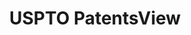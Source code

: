 ---
bigquery: https://console.cloud.google.com/bigquery?p=patents-public-data&d=patentsview&page=dataset
citation: Attribution should be given to PatentsView for use, distribution, or derivative
  works.
code: https://github.com/CSSIP-AIR/PatentsView-Code-Snippets/
contributors: USPTO
cost: None
description: 'PatentsView includes US patent data including raw data (summaries, applications,
  pregrant applications), disambugations of inventors and assignees, and inventor
  gender estimates.  Also foreign priority data, # of figures and sheets, and government
  interest statements.'
documentation: https://patentsview.org/query/builder-faqs
last_edit: Mon, 04 Apr 2022 19:02:57 GMT
location: https://patentsview.org/
maintained_by: USPTO
record_creation_timestamp: 12/2/2020 17:20:46
schema_fields: '[''deceased'', ''application_id'', ''publication_number'', ''group_id'',
  ''category'', ''type'', ''disamb_inventor_id_20201229'', ''designation'', ''title'',
  ''kind'', ''level_one'', ''disamb_inventor_id_20200331'', ''applicant_type'', ''mainclass_id'',
  ''lawyer_id'', ''gi_statement'', ''subclass_id'', ''f102_date'', ''rule_47'', ''level_three'',
  ''classification_level'', ''state_fips'', ''lapse_of_patent'', ''subgroup_id'',
  ''uuid'', ''latlong'', ''term_disclaimer'', ''disamb_assignee_id_20190820'', ''disamb_inventor_id_20180528'',
  ''relkind'', ''rawassignee_id'', ''main_group'', ''lname'', ''disamb_inventor_id_20190820'',
  ''disamb_inventor_id_20200929'', ''name'', ''doctype'', ''symbol_position'', ''variety'',
  ''state'', ''role'', ''section_id'', ''location_id'', ''subgroup'', ''id'', ''organization_id'',
  ''disamb_inventor_id_20181127'', ''number'', ''assignee_id'', ''disamb_inventor_id_20200630'',
  ''disamb_inventor_id_20170307'', ''disamb_inventor_id_20191008'', ''reldocno'',
  ''citation_id'', ''contract_award_number'', ''level_two'', ''disamb_assignee_id_20181127'',
  ''inventor_id'', ''status'', ''longitude'', ''f371_date'', ''sector_title'', ''disamb_assignee_id_20190312'',
  ''ipc_class'', ''action_date'', ''name_first'', ''sequence'', ''subclass'', ''group'',
  ''disamb_assignee_id_20191231'', ''exemplary'', ''disamb_assignee_id_20200331'',
  ''patent_id'', ''num_figures'', ''text'', ''county_fips'', ''section'', ''country'',
  ''term_grant'', ''city'', ''term_extension'', ''county'', ''field_id'', ''withdrawn'',
  ''disamb_inventor_id_20171003'', ''latitude'', ''num'', ''rel_id'', ''country_transformed'',
  ''disamb_inventor_id_20171226'', ''num_sheets'', ''classification_data_source'',
  ''classification_status'', ''classification_value'', ''disamb_assignee_id_20191008'',
  ''category_id'', ''attribution_status'', ''rawinventor_id'', ''length'', ''abstract'',
  ''disclaimer_date'', ''male'', ''subsection_id'', ''_371_date'', ''disamb_assignee_id_20200630'',
  ''doc_type'', ''_102_date'', ''latin_name'', ''disamb_assignee_id_20200929'', ''ipc_version_indicator'',
  ''disamb_inventor_id_20170808'', ''male_flag'', ''subcategory_id'', ''field_title'',
  ''date'', ''organization'', ''disamb_inventor_id_20191231'', ''name_last'', ''filename'',
  ''dependent'', ''rawlocation_id'', ''series_code'', ''num_claims'', ''disamb_inventor_id_20190312'',
  ''fname'']'
shortname: patentsview
tags:
- disambiguation
- United States
- gender
terms_of_use: Creative Commons Attribution 4.0 International License.
timeframe: 1963-1999
title: USPTO PatentsView
uuid: cf1780b1-e265-4e49-8d1d-83b9cfe0fd9a
---